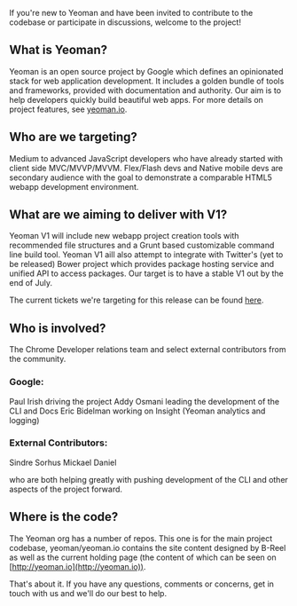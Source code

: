 If you're new to Yeoman and have been invited to contribute to the codebase or participate in discussions, welcome to the project!

## What is Yeoman?

Yeoman is an open source project by Google which defines an opinionated stack for web application development. It includes a golden bundle of tools and frameworks, provided with documentation and authority. Our aim is to help developers quickly build beautiful web apps. For more details on project features, see [yeoman.io](http://yeoman.io).

## Who are we targeting?

Medium to advanced JavaScript developers who have already started with client side MVC/MVVP/MVVM. Flex/Flash devs and Native mobile devs are secondary audience with the goal to demonstrate a comparable HTML5 webapp development environment.

## What are we aiming to deliver with V1?

Yeoman V1 will include new webapp project creation tools with recommended file structures and a Grunt based customizable command line build tool. Yeoman V1 aill also attempt to integrate with Twitter's (yet to be released) Bower project which provides package hosting service and unified API to access packages. Our target is to have a stable V1 out by the end of July.

The current tickets we're targeting for this release can be found [here](https://github.com/yeoman/yeoman/issues/112).

## Who is involved?

The Chrome Developer relations team and select external contributors from the community. 

### Google:

Paul Irish driving the project
Addy Osmani leading the development of the CLI and Docs
Eric Bidelman working on Insight (Yeoman analytics and logging)

### External Contributors:

Sindre Sorhus
Mickael Daniel

who are both helping greatly with pushing development of the CLI and other aspects of the project forward.

## Where is the code?

The Yeoman org has a number of repos. This one is for the main project codebase, yeoman/yeoman.io contains the site content designed by B-Reel as well as the current holding page (the content of which can be seen on [http://yeoman.io](http://yeoman.io)).

That's about it. If you have any questions, comments or concerns, get in touch with us and we'll do our best to help.